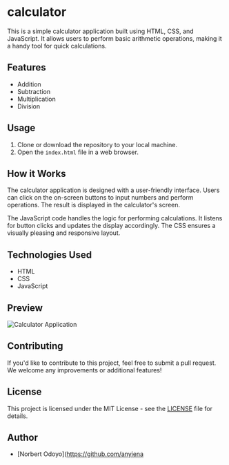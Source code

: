 # calculator

This is a simple calculator application built using HTML, CSS, and JavaScript. It allows users to perform basic arithmetic operations, making it a handy tool for quick calculations.

## Features

- Addition
- Subtraction
- Multiplication
- Division

## Usage

1. Clone or download the repository to your local machine.
2. Open the `index.html` file in a web browser.

## How it Works

The calculator application is designed with a user-friendly interface. Users can click on the on-screen buttons to input numbers and perform operations. The result is displayed in the calculator's screen.

The JavaScript code handles the logic for performing calculations. It listens for button clicks and updates the display accordingly. The CSS ensures a visually pleasing and responsive layout.

## Technologies Used

- HTML
- CSS
- JavaScript

## Preview

![Calculator Application](calculator-preview.png)

## Contributing

If you'd like to contribute to this project, feel free to submit a pull request. We welcome any improvements or additional features!

## License

This project is licensed under the MIT License - see the [LICENSE](LICENSE) file for details.

## Author

- [Norbert Odoyo](https://github.com/anyiena
